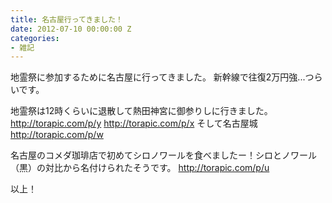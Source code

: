 ```yaml
---
title: 名古屋行ってきました！
date: 2012-07-10 00:00:00 Z
categories:
- 雑記
---
```


地霊祭に参加するために名古屋に行ってきました。
新幹線で往復2万円強...つらいです。

地霊祭は12時くらいに退散して熱田神宮に御参りしに行きました。
<a href="http://torapic.com/p/y" target="_blank">http://torapic.com/p/y</a>
<a href="http://torapic.com/p/x" target="_blank">http://torapic.com/p/x</a>
そして名古屋城
<a href="http://torapic.com/p/w" target="_blank">http://torapic.com/p/w</a>

名古屋のコメダ珈琲店で初めてシロノワールを食べましたー！シロとノワール（黒）の対比から名付けられたそうです。
<a href="http://torapic.com/p/u" target="_blank">http://torapic.com/p/u</a>

以上！
